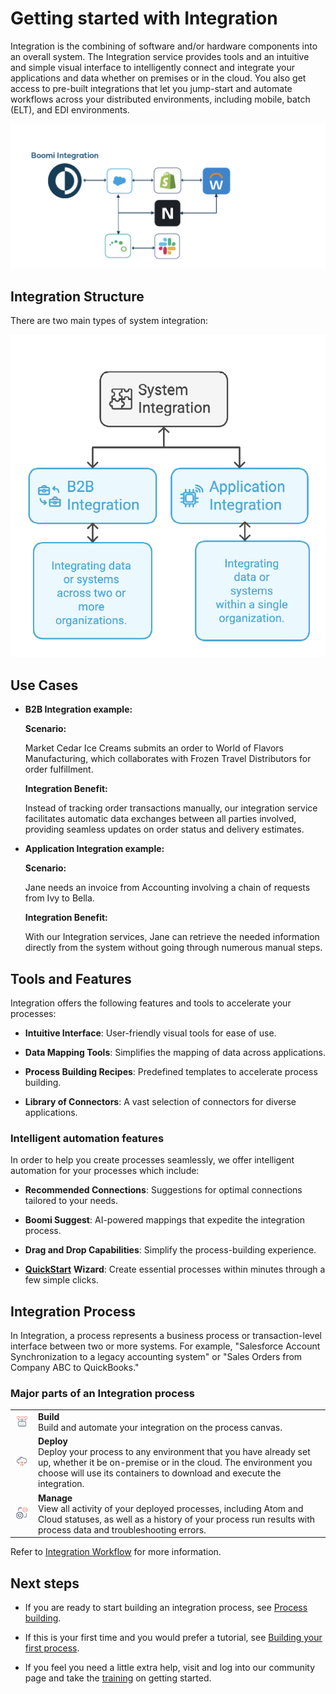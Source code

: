 # Getting started with Integration

<head>
  <meta name="guidename" content="Integration"/>
  <meta name="context" content="GUID-257fcf2c-7e93-48d0-be67-bd53fb444930"/>
</head>


Integration is the combining of software and/or hardware components into an overall system. The Integration service provides tools and an intuitive and simple visual interface to intelligently connect and integrate your applications and data whether on premises or in the cloud. You also get access to pre-built integrations that let you jump-start and automate workflows across your distributed environments, including mobile, batch \(ELT\), and EDI environments.

![Integration structure graphic](../Images/img-int-getting_started_infographic_b22e98fe-0ae7-11ee-be56-0242ac120002.png)

## Integration Structure

There are two main types of system integration:

![Integration Structure](../Images/img-int-system_int_types.jpg)

## Use Cases

- **B2B Integration example:**

  **Scenario:**

  Market Cedar Ice Creams submits an order to World of Flavors Manufacturing, which collaborates with Frozen Travel Distributors for order fulfillment.

  **Integration Benefit:**

  Instead of tracking order transactions manually, our integration service facilitates automatic data exchanges between all parties involved, providing seamless updates on order status and delivery estimates.

- **Application Integration example:**

  **Scenario:**

  Jane needs an invoice from Accounting involving a chain of requests from Ivy to Bella.

  **Integration Benefit:**

  With our Integration services, Jane can retrieve the needed information directly from the system without going through numerous manual steps.

## Tools and Features

Integration offers the following features and tools to accelerate your processes:

- **Intuitive Interface**: User-friendly visual tools for ease of use.

- **Data Mapping Tools**: Simplifies the mapping of data across applications.

- **Process Building Recipes**: Predefined templates to accelerate process building.

- **Library of Connectors**: A vast selection of connectors for diverse applications.

### Intelligent automation features

In order to help you create processes seamlessly, we offer intelligent automation for your processes which include: 

- **Recommended Connections**: Suggestions for optimal connections tailored to your needs.

- **Boomi Suggest**: AI-powered mappings that expedite the integration process.

- **Drag and Drop Capabilities**: Simplify the process-building experience.

- [**QuickStart**](https://www.youtube.com/watch?v=DXsOJaq4DhE&list=PL4f0Zwq9gwOnVGa-GiSRQvt1omL0uUGpM&index=7) **Wizard**: Create essential processes within minutes through a few simple clicks.

## Integration Process

In Integration, a process represents a business process or transaction-level interface between two or more systems. For example, "Salesforce Account Synchronization to a legacy accounting system" or "Sales Orders from Company ABC to QuickBooks."

### Major parts of an Integration process

|   |   |
|---|---|
| ![Integration connections graphic](../Images/img-int-build_graphic_442e9238-06c8-484e-9665-8df7b912f574.png) | **Build**<br/> Build and automate your integration on the process canvas. |
| ![Integration Deploy Graphic](../Images/img-int-deploy_graphic_e102885e-0c7a-4dde-bb21-d332a6d23e80.png) | **Deploy**<br/> Deploy your process to any environment that you have already set up, whether it be on-premise or in the cloud. The environment you choose will use its containers to download and execute the integration. |
| ![Integration Manage Graphic](../Images/img-int-manage_graphic_f80ea103-894b-40c3-8298-74feebbd23a4.png) | **Manage**<br/> View all activity of your deployed processes, including Atom and Cloud statuses, as well as a history of your process run results with process data and troubleshooting errors. |

Refer to [Integration Workflow](/docs/Atomsphere/Integration/Getting%20started/c-atm-Integration_Workflow_0ff5baa9-222d-4c9a-b97a-982cef8b6d9d.md) for more information.

## Next steps

- If you are ready to start building an integration process, see [Process building](../Process%20building/c-atm-Process_building_b422a00a-b17b-4ea8-ae01-d04adaf97e16.md).

- If this is your first time and you would prefer a tutorial, see [Building your first process](int-Building_the_first_process_f098315d-cfc7-47ab-bdf5-9652ce9b2f9d.md). 

- If you feel you need a little extra help, visit and log into our community page and take the [training](https://community.boomi.com/s/training) on getting started.
